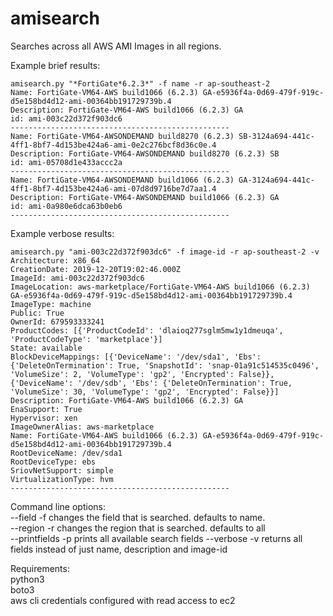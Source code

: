 # amisearch
Searches across all AWS AMI Images in all regions.


Example brief results:
```
amisearch.py "*FortiGate*6.2.3*" -f name -r ap-southeast-2
Name: FortiGate-VM64-AWS build1066 (6.2.3) GA-e5936f4a-0d69-479f-919c-d5e158bd4d12-ami-00364bb191729739b.4
Description: FortiGate-VM64-AWS build1066 (6.2.3) GA
id: ami-003c22d372f903dc6
-------------------------------------------------
Name: FortiGate-VM64-AWSONDEMAND build8270 (6.2.3) SB-3124a694-441c-4ff1-8bf7-4d153be424a6-ami-0e2c276bcf8d36c0e.4
Description: FortiGate-VM64-AWSONDEMAND build8270 (6.2.3) SB
id: ami-05708d1e433accc2a
-------------------------------------------------
Name: FortiGate-VM64-AWSONDEMAND build1066 (6.2.3) GA-3124a694-441c-4ff1-8bf7-4d153be424a6-ami-07d8d9716be7d7aa1.4
Description: FortiGate-VM64-AWSONDEMAND build1066 (6.2.3) GA
id: ami-0a980e6dca63b0eb6
-------------------------------------------------
```  
Example verbose results:
```
amisearch.py "ami-003c22d372f903dc6" -f image-id -r ap-southeast-2 -v
Architecture: x86_64
CreationDate: 2019-12-20T19:02:46.000Z
ImageId: ami-003c22d372f903dc6
ImageLocation: aws-marketplace/FortiGate-VM64-AWS build1066 (6.2.3) GA-e5936f4a-0d69-479f-919c-d5e158bd4d12-ami-00364bb191729739b.4
ImageType: machine
Public: True
OwnerId: 679593333241
ProductCodes: [{'ProductCodeId': 'dlaioq277sglm5mw1y1dmeuqa', 'ProductCodeType': 'marketplace'}]
State: available
BlockDeviceMappings: [{'DeviceName': '/dev/sda1', 'Ebs': {'DeleteOnTermination': True, 'SnapshotId': 'snap-01a91c514535c0496', 'VolumeSize': 2, 'VolumeType': 'gp2', 'Encrypted': False}}, {'DeviceName': '/dev/sdb', 'Ebs': {'DeleteOnTermination': True, 'VolumeSize': 30, 'VolumeType': 'gp2', 'Encrypted': False}}]
Description: FortiGate-VM64-AWS build1066 (6.2.3) GA
EnaSupport: True
Hypervisor: xen
ImageOwnerAlias: aws-marketplace
Name: FortiGate-VM64-AWS build1066 (6.2.3) GA-e5936f4a-0d69-479f-919c-d5e158bd4d12-ami-00364bb191729739b.4
RootDeviceName: /dev/sda1
RootDeviceType: ebs
SriovNetSupport: simple
VirtualizationType: hvm
-------------------------------------------------
```
Command line options:  
--field -f changes the field that is searched. defaults to name.  
--region -r changes the region that is searched. defaults to all  
--printfields -p prints all available search fields
--verbose -v returns all fields instead of just name, description and image-id

Requirements:  
python3  
boto3  
aws cli credentials configured with read access to ec2  
